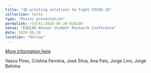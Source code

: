 ```yaml
---
title: "3D printing solutions to fight COVID-19"
collection: talks
type: "Poster presentation"
permalink: /talks/2020-09-28-EUGLOH
venue: "EUGLOH Annual Student Research Conference"
date: 2020-09-28
location: "Online"
---
```


[More information here](https://www.eugloh.eu/events/eugloh-annual-student-research-conference)

Vasco Pires, Cristina Ferreira, José Silva, Ana Pais, Jorge Lino, Jorge Belinha
